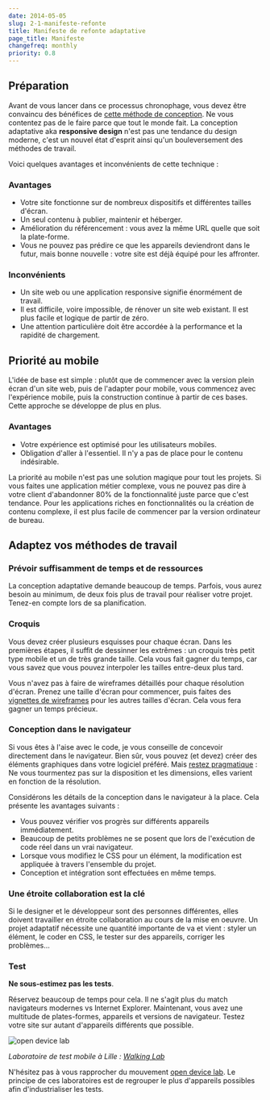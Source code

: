 ```yaml
---
date: 2014-05-05
slug: 2-1-manifeste-refonte
title: Manifeste de refonte adaptative
page_title: Manifeste
changefreq: monthly
priority: 0.8
---
```


## Préparation

Avant de vous lancer dans ce processus chronophage, vous devez être convaincu des bénéfices de [cette méthode de conception](http://davidl.fr/forge/1-1-technique.html).
Ne vous contentez pas de le faire parce que tout le monde fait. La conception adaptative aka __responsive design__ n'est pas une tendance du design moderne, c'est un nouvel état d'esprit ainsi qu'un bouleversement des méthodes de travail.

Voici quelques avantages et inconvénients de cette technique :

### Avantages

- Votre site fonctionne sur de nombreux dispositifs et différentes tailles d'écran.
- Un seul contenu à publier, maintenir et héberger.
- Amélioration du référencement : vous avez la même URL quelle que soit la plate-forme.
- Vous ne pouvez pas prédire ce que les appareils deviendront dans le futur, mais bonne nouvelle : votre site est déjà équipé pour les affronter.

### Inconvénients

- Un site web ou une application responsive signifie énormément de travail.
- Il est difficile, voire impossible, de rénover un site web existant. Il est plus facile et logique de partir de zéro.
- Une attention particulière doit être accordée à la performance et la rapidité de chargement.

## Priorité au mobile

L'idée de base est simple : plutôt que de commencer avec la version plein écran d'un site web, puis de l'adapter pour mobile, vous commencez avec l'expérience mobile, puis la construction continue à partir de ces bases. Cette approche se développe de plus en plus.

### Avantages

- Votre expérience est optimisé pour les utilisateurs mobiles.
- Obligation d'aller à l'essentiel. Il n'y a pas de place pour le contenu indésirable.

La priorité au mobile n'est pas une solution magique pour tout les projets. Si vous faites une application métier complexe, vous ne pouvez pas dire à votre client d'abandonner 80% de la fonctionnalité juste parce que c'est tendance. Pour les applications riches en fonctionnalités ou la création de contenu complexe, il est plus facile de commencer par la version ordinateur de bureau.

## Adaptez vos méthodes de travail

### Prévoir suffisamment de temps et de ressources

La conception adaptative demande beaucoup de temps. Parfois, vous aurez besoin au minimum, de deux fois plus de travail pour réaliser votre projet. Tenez-en compte lors de sa planification.

### Croquis

Vous devez créer plusieurs esquisses pour chaque écran. Dans les premières étapes, il suffit de dessinner les extrêmes : un croquis très petit type mobile et un de très grande taille. Cela vous fait gagner du temps, car vous savez que vous pouvez interpoler les tailles entre-deux plus tard.

Vous n'avez pas à faire de wireframes détaillés pour chaque résolution d'écran. Prenez une taille d'écran pour commencer, puis faites des [vignettes de wireframes](http://responsivewireframe.tumblr.com/image/26821975671) pour les autres tailles d'écran. Cela vous fera gagner un temps précieux.

### Conception dans le navigateur

Si vous êtes à l'aise avec le code, je vous conseille de concevoir directement dans le navigateur. Bien sûr, vous pouvez (et devez) créer des éléments graphiques dans votre logiciel préféré. Mais [restez pragmatique](http://davidl.fr/blog/fin-psd.html) : Ne vous tourmentez pas sur la disposition et les dimensions, elles varient en fonction de la résolution.

Considérons les détails de la conception dans le navigateur à la place. Cela présente les avantages suivants :

- Vous pouvez vérifier vos progrès sur différents appareils immédiatement.
- Beaucoup de petits problèmes ne se posent que lors de l'exécution de code réel dans un vrai navigateur.
- Lorsque vous modifiez le CSS pour un élément, la modification est appliquée à travers l'ensemble du projet.
- Conception et intégration sont effectuées en même temps.

### Une étroite collaboration est la clé

Si le designer et le développeur sont des personnes différentes, elles doivent travailler en étroite collaboration au cours de la mise en oeuvre. Un projet adaptatif nécessite une quantité importante de va et vient : styler un élément, le coder en CSS, le tester sur des appareils, corriger les problèmes...

### Test

__Ne sous-estimez pas les tests__.

Réservez beaucoup de temps pour cela. Il ne s'agit plus du match navigateurs modernes vs Internet Explorer. Maintenant, vous avez une multitude de plates-formes, appareils et versions de navigateur. Testez votre site sur autant d'appareils différents que possible.

![open device lab](https://farm3.staticflickr.com/2904/13888164229_5a86fb6dd6_o.jpg)

_Laboratoire de test mobile à Lille : [Walking Lab](http://walkinglab.fr/)_

N'hésitez pas à vous rapprocher du mouvement [open device lab](http://opendevicelab.com/). Le principe de ces laboratoires est de regrouper le plus d'appareils possibles afin d'industrialiser les tests.

